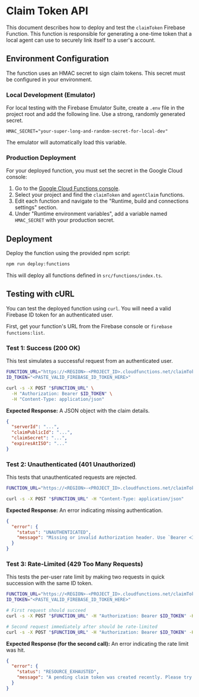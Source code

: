 
# Claim Token API

This document describes how to deploy and test the `claimToken` Firebase Function. This function is responsible for generating a one-time token that a local agent can use to securely link itself to a user's account.

## Environment Configuration

The function uses an HMAC secret to sign claim tokens. This secret must be configured in your environment.

### Local Development (Emulator)

For local testing with the Firebase Emulator Suite, create a `.env` file in the project root and add the following line. Use a strong, randomly generated secret.

```
HMAC_SECRET="your-super-long-and-random-secret-for-local-dev"
```

The emulator will automatically load this variable.

### Production Deployment

For your deployed function, you must set the secret in the Google Cloud console:

1.  Go to the [Google Cloud Functions console](https://console.cloud.google.com/functions).
2.  Select your project and find the `claimToken` and `agentClaim` functions.
3.  Edit each function and navigate to the "Runtime, build and connections settings" section.
4.  Under "Runtime environment variables", add a variable named `HMAC_SECRET` with your production secret.

## Deployment

Deploy the function using the provided npm script:

```sh
npm run deploy:functions
```

This will deploy all functions defined in `src/functions/index.ts`.

## Testing with cURL

You can test the deployed function using `curl`. You will need a valid Firebase ID token for an authenticated user.

First, get your function's URL from the Firebase console or `firebase functions:list`.

### Test 1: Success (200 OK)

This test simulates a successful request from an authenticated user.

```sh
FUNCTION_URL="https://<REGION>-<PROJECT_ID>.cloudfunctions.net/claimToken"
ID_TOKEN="<PASTE_VALID_FIREBASE_ID_TOKEN_HERE>"

curl -s -X POST "$FUNCTION_URL" \
  -H "Authorization: Bearer $ID_TOKEN" \
  -H "Content-Type: application/json"
```

**Expected Response:** A JSON object with the claim details.
```json
{
  "serverId": "...",
  "claimPublicId": "...",
  "claimSecret": "...",
  "expiresAtISO": "..."
}
```

### Test 2: Unauthenticated (401 Unauthorized)

This tests that unauthenticated requests are rejected.

```sh
FUNCTION_URL="https://<REGION>-<PROJECT_ID>.cloudfunctions.net/claimToken"

curl -s -X POST "$FUNCTION_URL" -H "Content-Type: application/json"
```

**Expected Response:** An error indicating missing authentication.
```json
{
  "error": {
    "status": "UNAUTHENTICATED",
    "message": "Missing or invalid Authorization header. Use `Bearer <ID_TOKEN>`."
  }
}
```

### Test 3: Rate-Limited (429 Too Many Requests)

This tests the per-user rate limit by making two requests in quick succession with the same ID token.

```sh
FUNCTION_URL="https://<REGION>-<PROJECT_ID>.cloudfunctions.net/claimToken"
ID_TOKEN="<PASTE_VALID_FIREBASE_ID_TOKEN_HERE>"

# First request should succeed
curl -s -X POST "$FUNCTION_URL" -H "Authorization: Bearer $ID_TOKEN" -H "Content-Type: application/json"

# Second request immediately after should be rate-limited
curl -s -X POST "$FUNCTION_URL" -H "Authorization: Bearer $ID_TOKEN" -H "Content-Type: application/json"
```

**Expected Response (for the second call):** An error indicating the rate limit was hit.
```json
{
  "error": {
    "status": "RESOURCE_EXHAUSTED",
    "message": "A pending claim token was created recently. Please try again shortly."
  }
}
```
